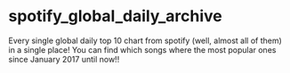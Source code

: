 # spotify_global_daily_archive
Every single global daily top 10 chart from spotify (well, almost all of them) in a single place! You can find which songs where the most popular ones since January 2017 until now!!

